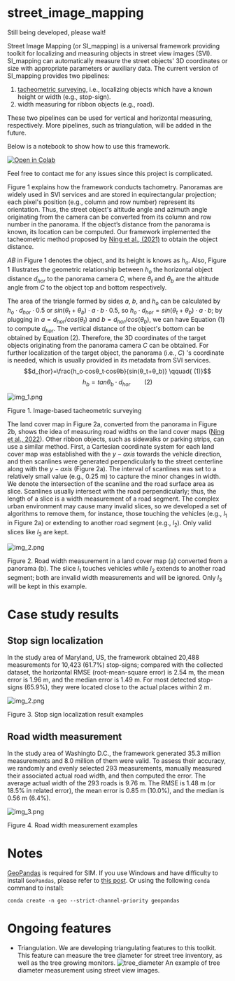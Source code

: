 # street_image_mapping

Still being developed, please wait!

Street Image Mapping (or SI_mapping) is a universal framework providing toolkit for localizing and measuring objects in street view images (SVI). SI_mapping can automatically measure the street objects' 3D coordinates or size with appropriate parameters or auxiliary data. The current version of SI_mapping provides two pipelines:
1) [tacheometric surveying](https://en.wikipedia.org/wiki/Tacheometry), i.e., localizing objects which have a known height or width (e.g., stop-sign).
2) width measuring for ribbon objects (e.g., road). 

These two pipelines can be used for vertical and horizontal measuring, respectively. More pipelines, such as triangulation, will be added in the future. 


Below is a notebook to show how to use this framework.


<a href="https://colab.research.google.com/drive/1sS1HmovMwxjax_0e8uqZm3Xtk-Xd-pef?usp=sharing" target="_parent"><img src="https://colab.research.google.com/assets/colab-badge.svg" alt="Open in Colab"/></a>

Feel free to contact me for any issues since this project is complicated.
 
Figure 1 explains how the framework conducts tachometry. Panoramas are widely used in SVI services and are stored in equirectangular projection; each pixel's position (e.g., column and row number) represent its orientation. Thus, the street object's altitude angle and azimuth angle originating from the camera can be converted from its column and row number in the panorama. If the object’s distance from the panorama is known, its location can be computed. Our framework implemented the tacheometric method proposed by [Ning et al., (2021)](https://www.tandfonline.com/doi/abs/10.1080/13658816.2021.1981334) to obtain the object distance. 

$AB$ in Figure 1 denotes the object, and its height is knows as $h_o$. Also, Figure 1 illustrates the geometric relationship between $h_o$ the horizontal object distance $d_{hor}$  to the panorama camera $C$, where $\theta_t$ and $\theta_b$ are the altitude angle from $C$ to the object top and bottom respectively. 

The area of the triangle formed by sides $a$, $b$, and $h_o$ can be calculated by $h_o\cdot d_{hor}\cdot0.5$ or $sin\left(\theta_t+\theta_b\right)\cdot a\cdot b\cdot0.5$, so $h_o\cdot d_{hor}=sin\left(\theta_t+\theta_b\right)\cdot a\cdot b$; by plugging in $a=d_{hor}/cos\left(\theta_t\right)$ and $b=d_{hor}/cos\left(\theta_b\right)$, we can have Equation (1) to compute $d_{hor}$. The vertical distance of the object's bottom can be obtained by Equation (2). Therefore, the 3D coordinates of the target objects originating from the panorama camera $C$ can be obtained. For further localization of the target object, the panorama (i.e., $C$) 's coordinate is needed, which is usually provided in its metadata from SVI services.
$$d_{hor}=\frac{h_o⋅cosθ_t⋅cosθb}{sin(θ_t+θ_b)}    \qquad{       (1)}$$ 
$$h_b=tanθ_b·d_{hor}    \qquad{      (2)}$$


![img_1.png](doc_images/img_1.png)

Figure 1. Image-based tacheometric surveying

The land cover map in Figure 2a, converted from the panorama in Figure 2b, shows the idea of measuring road widths on the land cover maps ([Ning et al., 2022](https://www.sciencedirect.com/science/article/pii/S0198971522000527)). Other ribbon objects, such as sidewalks or parking strips, can use a similar method. First, a Cartesian coordinate system for each land cover map was established with the $y-axis$ towards the vehicle direction, and then scanlines were generated perpendicularly to the street centerline along with the $y-axis$ (Figure 2a). The interval of scanlines was set to a relatively small value (e.g., 0.25 m) to capture the minor changes in width. We denote the intersection of the scanline and the road surface area as slice. Scanlines usually intersect with the road perpendicularly; thus, the length of a slice is a width measurement of a road segment. The complex urban environment may cause many invalid slices, so we developed a set of algorithms to remove them, for instance, those touching the vehicles (e.g., $l_1$ in Figure 2a) or extending to another road segment (e.g., $l_2$). Only valid slices like $l_3$ are kept.

![img_2.png](doc_images/img_1.2.png)

Figure 2. Road width measurement in a land cover map (a) converted from a panorama (b). The slice $l_1$ touches vehicles while $l_2$ extends to another road segment; both are invalid width measurements and will be ignored. Only $l_3$ will be kept in this example. 

# Case study results

## Stop sign localization

In the study area of Maryland, US, the framework obtained 20,488 measurements for 10,423 (61.7%) stop-signs; compared with the collected dataset, the horizontal RMSE (root-mean-square error) is 2.54 m, the mean error is 1.96 m, and the median error is 1.49 m. For most detected stop-signs (65.9%), they were located close to the actual places within 2 m.

![img_2.png](doc_images/img_2.png)



Figure 3. Stop sign localization result examples

## Road width measurement

In the study area of Washingto D.C., the framework generated 35.3 million measurements and 8.0 million of them were valid. To assess their accuracy, we randomly and evenly selected 293 measurements, manually measured their associated actual road width, and then computed the error. The average actual width of the 293 roads is 9.76 m. The RMSE is 1.48 m (or 18.5% in related error), the mean error is 0.85 m (10.0%), and the median is 0.56 m (6.4%). 

![img_3.png](doc_images/img_3.png)

Figure 4. Road width measurement examples

# Notes
[GeoPandas](https://geopandas.org/en/stable/) is required for SIM. If you use Windows and have difficulty to install `GeoPandas`, please refer to [this post](https://geoffboeing.com/2014/09/using-geopandas-windows/). Or using the following `conda` command to install:

`conda create -n geo --strict-channel-priority geopandas`

# Ongoing features
- Triangulation. We are developing triangulating features to this toolkit. This feature can measure the tree diameter for street tree inventory, as well as the tree growing monitors. 
![tree_diameter](doc_images/1qTopLEo4k5euVrLowCI_w_218__dSD7M9ggy25Y8ocd3bOVw_173_detailed_measurement.png)
An example of tree diameter measurement using street view images. 
